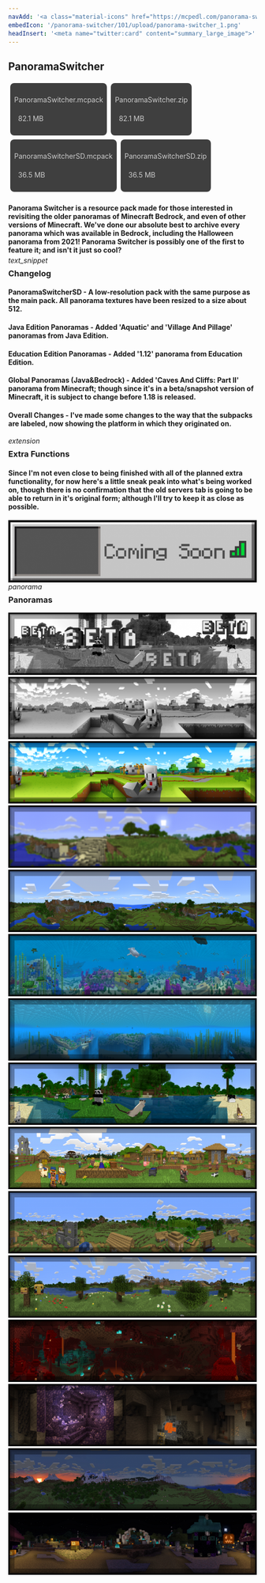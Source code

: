 ```yaml
---
navAdd: '<a class="material-icons" href="https://mcpedl.com/panorama-switcher-pack-1/">link</a>'
embedIcon: '/panorama-switcher/101/upload/panorama-switcher_1.png'
headInsert: '<meta name="twitter:card" content="summary_large_image">'
---
```

## PanoramaSwitcher
<div class="home-content-container"><a class="home-content-container" style="border-radius:8px;background: #222d;padding:8px;color:#ccc;display:inline-block;margin:4px;line-height: 24px;text-decoration: none;" href="https://drive.google.com/uc?confirm=t&amp;id=1TWenZ9EQDryOyAgRGaoUYFQuJTIuPdeb"><p class="dreamsdb infotitle">PanoramaSwitcher.mcpack</p><p class="dreamsdb infostats" style="margin-left:8px">82.1 MB</p></a><a class="home-content-container" style="border-radius:8px;background: #222d;padding:8px;color:#ccc;display:inline-block;margin:4px;line-height: 24px;text-decoration: none;" href="https://drive.google.com/uc?confirm=t&amp;id=1PCFapwhlSHgog0o1emPebYhWHqu2uLSc"><p class="dreamsdb infotitle">PanoramaSwitcher.zip</p><p class="dreamsdb infostats" style="margin-left:8px">82.1 MB</p></a><a class="home-content-container" style="border-radius:8px;background: #222d;padding:8px;color:#ccc;display:inline-block;margin:4px;line-height: 24px;text-decoration: none;" href="https://drive.google.com/uc?confirm=t&amp;id=1BO2Yozx4sVg8XwagpyPBei19tPEUh15R"><p class="dreamsdb infotitle">PanoramaSwitcherSD.mcpack</p><p class="dreamsdb infostats" style="margin-left:8px">36.5 MB</p></a><a class="home-content-container" style="border-radius:8px;background: #222d;padding:8px;color:#ccc;display:inline-block;margin:4px;line-height: 24px;text-decoration: none;" href="https://drive.google.com/uc?confirm=t&amp;id=1KzxNkTC_jTS4PoIubHOSpIuGb2OM6PFl"><p class="dreamsdb infotitle">PanoramaSwitcherSD.zip</p><p class="dreamsdb infostats" style="margin-left:8px">36.5 MB</p></a></div><div class="changelog-container"><h4 style="margin-bottom: 4px;">Panorama Switcher is a resource pack made for those interested in revisiting the older panoramas of Minecraft Bedrock, and even of other versions of Minecraft. We've done our absolute best to archive every panorama which was available in Bedrock, including the Halloween panorama from 2021! Panorama Switcher is possibly one of the first to feature it; and isn't it just so cool?</h4><i class="material-icons" style="margin-top: 8px;">text_snippet</i><h3 id="changelog" style="margin-top: 8px;">Changelog</h3><h4>PanoramaSwitcherSD - A low-resolution pack with the same purpose as the main pack. All panorama textures have been resized to a size about 512.</h4><h4>Java Edition Panoramas - Added 'Aquatic' and 'Village And Pillage' panoramas from Java Edition.</h4><h4>Education Edition Panoramas - Added '1.12' panorama from Education Edition.</h4><h4>Global Panoramas (Java&amp;Bedrock) - Added 'Caves And Cliffs: Part II' panorama from Minecraft; though since it's in a beta/snapshot version of Minecraft, it is subject to change before 1.18 is released.</h4><h4>Overall Changes - I've made some changes to the way that the subpacks are labeled, now showing the platform in which they originated on.</h4><i class="material-icons" style="margin-top: 8px;">extension</i><h3 id="changelog" style="margin-top: 8px;">Extra Functions</h3><h4>Since I'm not even close to being finished with all of the planned extra functionality, for now here's a little sneak peak into what's being worked on, though there is no confirmation that the old servers tab is going to be able to return in it's original form; although I'll try to keep it as close as possible.</h4><img src="./upload/panorama-switcher_2.png" style="max-height: 192px;display: block;width: auto;max-width: 100%;margin-top: 4px;"><i class="material-icons" style="margin-top: 8px;">panorama</i><h3 id="changelog" style="margin-top: 8px;">Panoramas</h3><img src="./upload/panorama-switcher_3.png" style="max-height: 192px;display: block;width: auto;max-width: 100%;margin-top: 4px;"><img src="./upload/panorama-switcher_4.png" style="max-height: 192px;display: block;width: auto;max-width: 100%;margin-top: 4px;"><img src="./upload/panorama-switcher_5.png" style="max-height: 192px;display: block;width: auto;max-width: 100%;margin-top: 4px;"><img src="./upload/panorama-switcher_6.png" style="max-height: 192px;display: block;width: auto;max-width: 100%;margin-top: 4px;"><img src="./upload/panorama-switcher_7.png" style="max-height: 192px;display: block;width: auto;max-width: 100%;margin-top: 4px;"><img src="./upload/panorama-switcher_8.png" style="max-height: 192px;display: block;width: auto;max-width: 100%;margin-top: 4px;"><img src="./upload/panorama-switcher_9.png" style="max-height: 192px;display: block;width: auto;max-width: 100%;margin-top: 4px;"><img src="./upload/panorama-switcher_10.png" style="max-height: 192px;display: block;width: auto;max-width: 100%;margin-top: 4px;"><img src="./upload/panorama-switcher_11.png" style="max-height: 192px;display: block;width: auto;max-width: 100%;margin-top: 4px;"><img src="./upload/panorama-switcher_12.png" style="max-height: 192px;display: block;width: auto;max-width: 100%;margin-top: 4px;"><img src="./upload/panorama-switcher_13.png" style="max-height: 192px;display: block;width: auto;max-width: 100%;margin-top: 4px;"><img src="./upload/panorama-switcher_14.png" style="max-height: 192px;display: block;width: auto;max-width: 100%;margin-top: 4px;"><img src="./upload/panorama-switcher_15.png" style="max-height: 192px;display: block;width: auto;max-width: 100%;margin-top: 4px;"><img src="./upload/panorama-switcher_16.png" style="max-height: 192px;display: block;width: auto;max-width: 100%;margin-top: 4px;"><img src="./upload/panorama-switcher_17.png" style="max-height: 192px;display: block;width: auto;max-width: 100%;margin-top: 4px;"></div>
